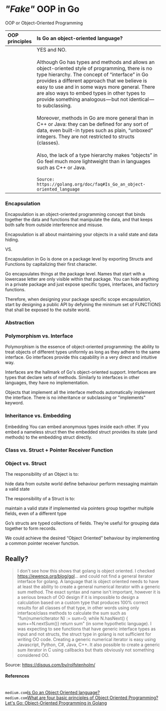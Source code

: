# _"Fake"_ OOP in Go 

OOP or Object-Oriented Programming 

|    OOP principles    | Is Go an object-oriented language?  |
|:-------------------- |:----------------------------------- |
|  | YES and NO.<br><br>Although Go has types and methods and allows an object-oriented style of programming, there is no type hierarchy. The concept of “interface” in Go provides a different approach that we believe is easy to use and in some ways more general. There are also ways to embed types in other types to provide something analogous — but not identical — to subclassing.<br><br>Moreover, methods in Go are more general than in C++ or Java: they can be defined for any sort of data, even built-in types such as plain, “unboxed” integers. They are not restricted to structs (classes).<br><br>Also, the lack of a type hierarchy makes “objects” in Go feel much more lightweight than in languages such as C++ or Java.<br><br>`Source: https://golang.org/doc/faq#Is_Go_an_object-oriented_language` |

### Encapsulation
Encapsulation is an object-oriented programming concept that binds together the data and functions that manipulate the data, and that keeps both safe from outside interference and misuse.

Encapsulation is all about maintaining your objects in a valid state and data hiding.

VS.

Encapsulation in Go is done on a package level by exporting Structs and Functions by capitalizing their first character.

Go encapsulates things at the package level. Names that start with a lowercase letter are only visible within that package. You can hide anything in a private package and just expose specific types, interfaces, and factory functions. 

Therefore, when designing your package specific scope encapsulation, start by designing a public API by defyining the minimum set of FUNCTIONS that shall be exposed to the outsite world.



### Abstraction

### Polymorphism vs. Interface
Polymorphism is the essence of object-oriented programming: the ability to treat objects of different types uniformly as long as they adhere to the same interface. Go interfaces provide this capability in a very direct and intuitive way. 

Interfaces are the hallmark of Go's object-oriented support. Interfaces are types that declare sets of methods. Similarly to interfaces in other languages, they have no implementation. 

Objects that implement all the interface methods automatically implement the interface. There is no inheritance or subclassing or "implements" keyword.

### Inheritance vs. Embedding

Embedding
You can embed anonymous types inside each other. If you embed a nameless struct then the embedded struct provides its state (and methods) to the embedding struct directly.

### Class vs. Struct + Pointer Receiver Function

### Object vs. Struct
The responsibility of an Object is to:

hide data from outsite world
define behaviour
perform messaging
maintain a valid state

The responsibility of a Struct is to:

maintain a valid state if implemented via pointers
group together multiple fields, even of a different type

Go’s structs are typed collections of fields. They’re useful for grouping data together to form records.

We could achieve the desired “Object Oriented” behaviour by implementing a common pointer receiver function.


## Really?
> I don't see how this shows that golang is object oriented. I checked https://ewencp.org/blog/gol... and could not find a general iterator interface for golang. 
> A language that is object oriented needs to have at least the ability to create a general numerical iterator with a generic sum method. The exact syntax and name isn't important, however it is a serious breach of OO design if it is impossible to design a calculation based on a custom type that produces 100% correct results for all classes of that type, in other words using only interface/class methods to calculate the sum such as "fun(numericIterator N) := sum=0; while N.hasNext() { sum+=N.nextSum()} return sum" (in some hypothetic language). 
> I was expecting to see functions that have generic interface types as input and not structs, the struct type in golang is not sufficient for writing OO code. 
> Creating a generic numerical iterator is easy using Javascript, Python, C#, Java, C++. It also possible to create a generic sum iterator in C using callbacks but thats obviously not something considered OO.

Source: https://disqus.com/by/rolfstenholm/



#### References
<br>`medium.com`[Is Go an Object Oriented language?](https://medium.com/gophersland/gopher-vs-object-oriented-golang-4fa62b88c701)
<br>`medium.com`[What are four basic principles of Object Oriented Programming?](https://medium.com/@cancerian0684/what-are-four-basic-principles-of-object-oriented-programming-645af8b43727)
[Let's Go: Object-Oriented Programming in Golang](https://code.tutsplus.com/tutorials/lets-go-object-oriented-programming-in-golang--cms-26540)
